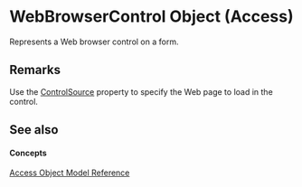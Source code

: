 
# WebBrowserControl Object (Access)

Represents a Web browser control on a form.


## Remarks

Use the [ControlSource](f15e6d9c-fa41-8ca9-5252-fbb86139b2dc.md) property to specify the Web page to load in the control.


## See also


#### Concepts


[Access Object Model Reference](2de134a4-6c5c-d2a3-8377-f4dd973ba650.md)

